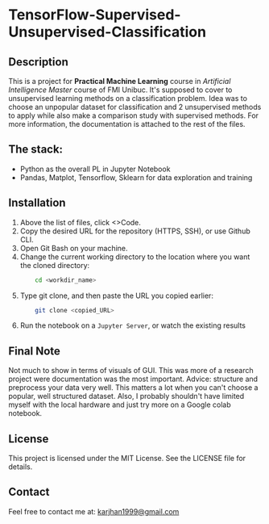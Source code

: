 # TensorFlow-Supervised-Unsupervised-Classification

## Description
This is a project for **Practical Machine Learning** course in *Artificial Intelligence Master* course of FMI Unibuc. It's supposed to 
cover to unsupervised learning methods on a classification problem. Idea was to choose an unpopular dataset for classification and 2 
unsupervised methods to apply while also make a comparison study with supervised methods.
For more information, the documentation is attached to the rest of the files.

## The stack:
- Python as the overall PL in Jupyter Notebook
- Pandas, Matplot, Tensorflow, Sklearn for data exploration and training

## Installation
1. Above the list of files, click <>Code.
2. Copy the desired URL for the repository (HTTPS, SSH), or use Github CLI.
3. Open Git Bash on your machine.
4. Change the current working directory to the location where you want the cloned directory:
    ```bash
        cd <workdir_name>
    ```
5. Type git clone, and then paste the URL you copied earlier:
    ```bash
        git clone <copied_URL>
    ```
6. Run the notebook on a `Jupyter Server`, or watch the existing results

## Final Note
Not much to show in terms of visuals of GUI. This was more of a research project were
documentation was the most important. Advice: structure and preprocess your data very well.
This matters a lot when you can't choose a popular, well structured dataset. Also, I 
probably shouldn't have limited myself with the local hardware and just try more on a Google colab notebook.

## License
This project is licensed under the MIT License. See the LICENSE file for details.

## Contact
Feel free to contact me at: karjhan1999@gmail.com